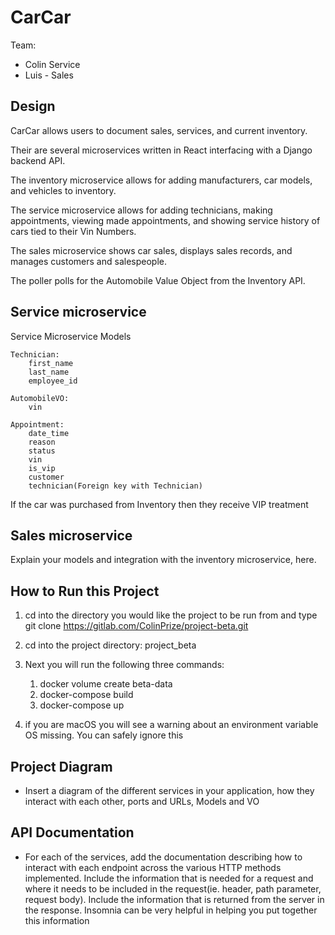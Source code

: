 # CarCar

Team:

* Colin Service
* Luis - Sales

## Design
CarCar allows users to document sales, services, and current inventory.

Their are several microservices written in React interfacing with a Django backend API. 

The inventory microservice allows for adding manufacturers, car models, and vehicles to inventory.

The service microservice allows for adding technicians, making appointments, viewing made appointments, and showing service history of cars tied to their Vin Numbers.

The sales microservice shows car sales, displays sales records, and manages customers and salespeople.

The poller polls for the Automobile Value Object from the Inventory API. 


## Service microservice

Service Microservice Models


    Technician:
        first_name
        last_name
        employee_id

    AutomobileVO:
        vin
    
    Appointment:
        date_time
        reason
        status
        vin
        is_vip
        customer
        technician(Foreign key with Technician)

If the car was purchased from Inventory then they receive VIP treatment

## Sales microservice

Explain your models and integration with the inventory
microservice, here.





## How to Run this Project

1. cd into the directory you would like the project to be run from and type git clone https://gitlab.com/ColinPrize/project-beta.git

2. cd into the project directory:
    project_beta

3. Next you will run the following three commands:
    1. docker volume create beta-data
    2. docker-compose build
    3. docker-compose up

4. if you are macOS you will see a warning about an environment variable OS missing. You can safely ignore this

## Project Diagram

- Insert a diagram of the different services in your application, how they interact with each other, ports and URLs, Models and VO

## API Documentation

- For each of the services, add the documentation describing how to interact with each endpoint across the various HTTP methods implemented. Include the information that is needed for a request and where it needs to be included in the request(ie. header, path parameter, request body). Include the information that is returned from the server in the response. Insomnia can be very helpful in helping you put together this information